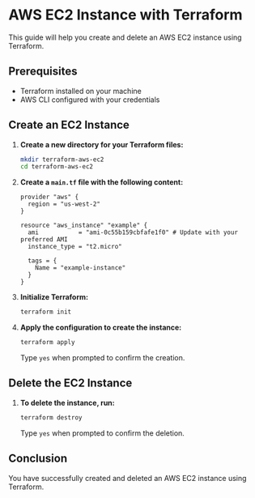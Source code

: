 # AWS EC2 Instance with Terraform

This guide will help you create and delete an AWS EC2 instance using Terraform.

## Prerequisites

- Terraform installed on your machine
- AWS CLI configured with your credentials

## Create an EC2 Instance

1. **Create a new directory for your Terraform files:**

    ```sh
    mkdir terraform-aws-ec2
    cd terraform-aws-ec2
    ```

2. **Create a `main.tf` file with the following content:**

    ```hcl
    provider "aws" {
      region = "us-west-2"
    }

    resource "aws_instance" "example" {
      ami           = "ami-0c55b159cbfafe1f0" # Update with your preferred AMI
      instance_type = "t2.micro"

      tags = {
        Name = "example-instance"
      }
    }
    ```

3. **Initialize Terraform:**

    ```sh
    terraform init
    ```

4. **Apply the configuration to create the instance:**

    ```sh
    terraform apply
    ```

    Type `yes` when prompted to confirm the creation.

## Delete the EC2 Instance

1. **To delete the instance, run:**

    ```sh
    terraform destroy
    ```

    Type `yes` when prompted to confirm the deletion.

## Conclusion

You have successfully created and deleted an AWS EC2 instance using Terraform.
